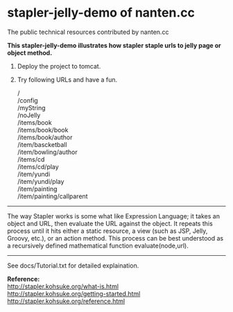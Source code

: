 # stapler-jelly-demo of nanten.cc
The public technical resources contributed by nanten.cc

**This stapler-jelly-demo illustrates how stapler staple urls to jelly page or object method.**

1. Deploy the project to tomcat.
2. Try following URLs and have a fun.

   /  
   /config  
   /myString  
   /noJelly  
   /items/book  
   /items/book/book  
   /items/book/author  
   /item/bascketball  
   /item/bowling/author   
   /items/cd  
   /items/cd/play  
   /item/yundi  
   /item/yundi/play  
   /item/painting   
   /item/painting/callparent  
***
The way Stapler works is some what like Expression Language; it takes an object and URL, then evaluate the URL against the object. It repeats this process until it hits either a static resource, a view (such as JSP, Jelly, Groovy, etc.), or an action method.
This process can be best understood as a recursively defined mathematical function evaluate(node,url). 
***
See docs/Tutorial.txt for detailed explaination.

**Reference:**  
http://stapler.kohsuke.org/what-is.html  
http://stapler.kohsuke.org/getting-started.html  
http://stapler.kohsuke.org/reference.html  

